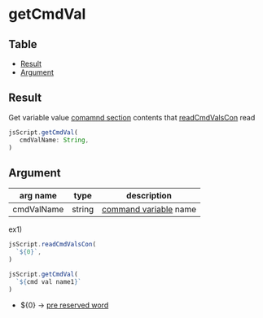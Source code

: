 # getCmdVal

Table
-----------------

* [Result](#result)
* [Argument](#argument)


## Result

Get variable value [comamnd section](https://github.com/puutaro/CommandClick/blob/master/DEVELOPER.md#cmd-variables) contents that [readCmdValsCon](https://github.com/puutaro/CommandClick/blob/master/md/developer/js_interface/functions/JsScript/readCmdValsCon.md#readcmdvalscon) read  


```js.js
jsScript.getCmdVal(
   cmdValName: String,
)

```

## Argument

| arg name | type | description |
| -------- | -------- | -------- |
| cmdValName | string | [command variable](https://github.com/puutaro/CommandClick/blob/master/DEVELOPER.md#cmd-variables) name |



ex1) 

```js.js
jsScript.readCmdValsCon(
  `${0}`,
)

jsScript.getCmdVal(
  `${cmd val name1}`
)

```
- ${0} -> [pre reserved word](https://github.com/puutaro/CommandClick/blob/master/md/developer/js_pre_reserved_word.md)
  
